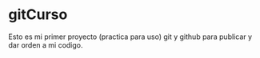# gitCurso
Esto es mi primer proyecto (practica para uso) git y github para publicar y dar orden a mi codigo.
